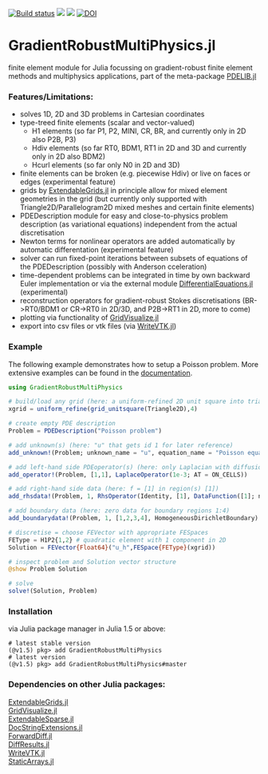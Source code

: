 [![Build status](https://github.com/chmerdon/GradientRobustMultiPhysics.jl/workflows/linux-macos-windows/badge.svg)](https://github.com/chmerdon/GradientRobustMultiPhysics.jl/actions)
[![](https://img.shields.io/badge/docs-stable-blue.svg)](https://chmerdon.github.io/GradientRobustMultiPhysics.jl/stable/index.html)
[![](https://img.shields.io/badge/docs-dev-blue.svg)](https://chmerdon.github.io/GradientRobustMultiPhysics.jl/dev/index.html)
[![DOI](https://zenodo.org/badge/229078096.svg)](https://zenodo.org/badge/latestdoi/229078096)


# GradientRobustMultiPhysics.jl

finite element module for Julia focussing on gradient-robust finite element methods and multiphysics applications, part of the meta-package [PDELIB.jl](https://github.com/WIAS-BERLIN/PDELib.jl)


### Features/Limitations:
- solves 1D, 2D and 3D problems in Cartesian coordinates
- type-treed finite elements (scalar and vector-valued)
    - H1 elements (so far P1, P2, MINI, CR, BR, and currently only in 2D also P2B, P3)
    - Hdiv elements (so far RT0, BDM1, RT1 in 2D and 3D and currently only in 2D also BDM2)
    - Hcurl elements (so far only N0 in 2D and 3D)
- finite elements can be broken (e.g. piecewise Hdiv) or live on faces or edges (experimental feature)
- grids by [ExtendableGrids.jl](https://github.com/j-fu/ExtendableGrids.jl) in principle allow for mixed element geometries in the grid
  (but currently only supported with Triangle2D/Parallelogram2D mixed meshes and certain finite elements)
- PDEDescription module for easy and close-to-physics problem description (as variational equations) independent from the actual discretisation
- Newton terms for nonlinear operators are added automatically by automatic differentation (experimental feature)
- solver can run fixed-point iterations between subsets of equations of the PDEDescription (possibly with Anderson cceleration)
- time-dependent problems can be integrated in time by own backward Euler implementation or via the external module [DifferentialEquations.jl](https://github.com/SciML/DifferentialEquations.jl) (experimental)
- reconstruction operators for gradient-robust Stokes discretisations (BR->RT0/BDM1 or CR->RT0 in 2D/3D, and P2B->RT1 in 2D, more to come)
- plotting via functionality of [GridVisualize.jl](https://github.com/j-fu/GridVisualize.jl)
- export into csv files or vtk files (via [WriteVTK.jl](https://github.com/jipolanco/WriteVTK.jl))


### Example

The following example demonstrates how to setup a Poisson problem. More extensive examples can be found in the [documentation](https://chmerdon.github.io/GradientRobustMultiPhysics.jl/stable/index.html).

```julia
using GradientRobustMultiPhysics

# build/load any grid (here: a uniform-refined 2D unit square into triangles)
xgrid = uniform_refine(grid_unitsquare(Triangle2D),4)

# create empty PDE description
Problem = PDEDescription("Poisson problem")

# add unknown(s) (here: "u" that gets id 1 for later reference)
add_unknown!(Problem; unknown_name = "u", equation_name = "Poisson equation")

# add left-hand side PDEoperator(s) (here: only Laplacian with diffusion coefficient 1e-3)
add_operator!(Problem, [1,1], LaplaceOperator(1e-3; AT = ON_CELLS))

# add right-hand side data (here: f = [1] in region(s) [1])
add_rhsdata!(Problem, 1, RhsOperator(Identity, [1], DataFunction([1]; name = "f"); AT = ON_CELLS))

# add boundary data (here: zero data for boundary regions 1:4)
add_boundarydata!(Problem, 1, [1,2,3,4], HomogeneousDirichletBoundary)

# discretise = choose FEVector with appropriate FESpaces
FEType = H1P2{1,2} # quadratic element with 1 component in 2D
Solution = FEVector{Float64}("u_h",FESpace{FEType}(xgrid))

# inspect problem and Solution vector structure
@show Problem Solution

# solve
solve!(Solution, Problem)
```


### Installation
via Julia package manager in Julia 1.5 or above:

```@example
# latest stable version
(@v1.5) pkg> add GradientRobustMultiPhysics
# latest version
(@v1.5) pkg> add GradientRobustMultiPhysics#master
```


### Dependencies on other Julia packages:

[ExtendableGrids.jl](https://github.com/j-fu/ExtendableGrids.jl)\
[GridVisualize.jl](https://github.com/j-fu/GridVisualize.jl)\
[ExtendableSparse.jl](https://github.com/j-fu/ExtendableSparse.jl)\
[DocStringExtensions.jl](https://github.com/JuliaDocs/DocStringExtensions.jl)\
[ForwardDiff.jl](https://github.com/JuliaDiff/ForwardDiff.jl)\
[DiffResults.jl](https://github.com/JuliaDiff/DiffResults.jl)\
[WriteVTK.jl](https://github.com/jipolanco/WriteVTK.jl)\
[StaticArrays.jl](https://github.com/JuliaArrays/StaticArrays.jl)
